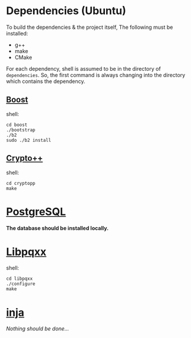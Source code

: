 # Dependencies (Ubuntu)


To build the dependencies & the project itself, The following must be installed:
- g++
- make
- CMake

For each dependency, shell is assumed to be in the directory of `dependencies`. So, the first command is always changing into the directory which contains the dependency.


## [Boost](https://www.boost.org/)
shell:
```
cd boost
./bootstrap
./b2
sudo ./b2 install
```


## [Crypto++](https://cryptopp.com/)
shell:

```
cd cryptopp
make
```


# [PostgreSQL](https://www.postgresql.org/)
**The database should be installed locally.**


# [Libpqxx](https://github.com/jtv/libpqxx)
shell:
```
cd libpqxx
./configure
make
```


# [inja](https://github.com/pantor/inja)

*Nothing should be done...*
